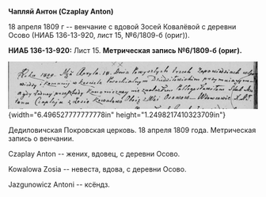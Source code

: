 **Чапляй Антон (Czaplay Anton)**

18 апреля 1809 г -- венчание с вдовой Зосей Ковалёвой с деревни Осово
(НИАБ 136-13-920, лист 15, №6/1809-б (ориг)).

**НИАБ 136-13-920:** Лист 15. **Метрическая запись №6/1809-б (ориг).**

![](./media/4ad5728a7ea948799ca518d21d3239b11229185a.png){width="6.496527777777778in"
height="1.2498217410323709in"}

Дедиловичская Покровская церковь. 18 апреля 1809 года. Метрическая
запись о венчании.

Czaplay Anton -- жених, вдовец, с деревни Осовo.

Kowalowa Zosia -- невеста, вдова, с деревни Осовo.

Jazgunowicz Antoni -- ксёндз.
